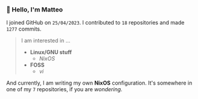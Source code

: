 ### 👋 Hello, I'm Matteo

I joined GitHub on `25/04/2023`.
I contributed to `18` repositories and made `1277` commits.

> I am interested in ...
> 
> - **Linux/GNU stuff**
>     - *NixOS*
> - **FOSS**
>   - *vi*

And currently, I am writing my own **NixOS** configuration. It's somewhere in one of my `7` repositories, if you are *wondering*.
